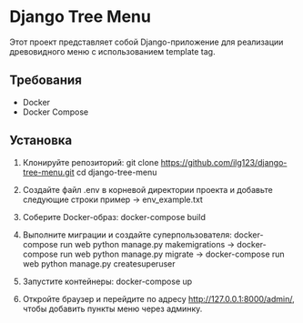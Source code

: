 # Django Tree Menu

Этот проект представляет собой Django-приложение для реализации древовидного меню с использованием template tag.

## Требования

- Docker
- Docker Compose

## Установка

1. Клонируйте репозиторий:
   git clone https://github.com/ilg123/django-tree-menu.git
   cd django-tree-menu

2. Создайте файл .env в корневой директории проекта и добавьте следующие строки пример -> env_example.txt

3. Соберите Docker-образ:
    docker-compose build

4. Выполните миграции и создайте суперпользователя:
    docker-compose run web python manage.py makemigrations ->
    docker-compose run web python manage.py migrate ->
    docker-compose run web python manage.py createsuperuser

5. Запустите контейнеры:
    docker-compose up


6. Откройте браузер и перейдите по адресу http://127.0.0.1:8000/admin/, чтобы добавить пункты меню через админку.





